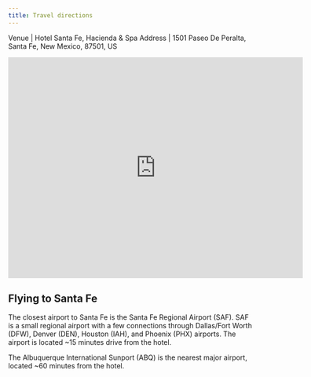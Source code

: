 ```yaml
---
title: Travel directions
---
```


Venue | Hotel Santa Fe, Hacienda & Spa
Address | 1501 Paseo De Peralta, Santa Fe, New Mexico, 87501, US

<iframe src="https://www.google.com/maps/embed?pb=!1m18!1m12!1m3!1d12963.144970608168!2d-105.95771882166181!3d35.682264999999994!2m3!1f0!2f0!3f0!3m2!1i1024!2i768!4f13.1!3m3!1m2!1s0x871850420ac6ddeb%3A0x51d872cd9038dce7!2sHotel%20Santa%20Fe%2C%20Hacienda%20%26%20Spa!5e0!3m2!1sen!2sus!4v1737486154431!5m2!1sen!2sus" width="600" height="450" style="border:0;" allowfullscreen="" loading="lazy" referrerpolicy="no-referrer-when-downgrade"></iframe>

## Flying to Santa Fe

The closest airport to Santa Fe is the Santa Fe Regional Airport (SAF). SAF is a small regional airport with a few connections through Dallas/Fort Worth (DFW), Denver (DEN), Houston (IAH), and Phoenix (PHX) airports. The airport is located ~15 minutes drive from the hotel.

The Albuquerque International Sunport (ABQ) is the nearest major airport, located ~60 minutes from the hotel.